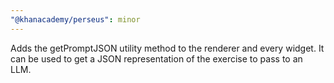 ```yaml
---
"@khanacademy/perseus": minor
---
```


Adds the getPromptJSON utility method to the renderer and every widget. It can be used to get a JSON representation of the exercise to pass to an LLM.
